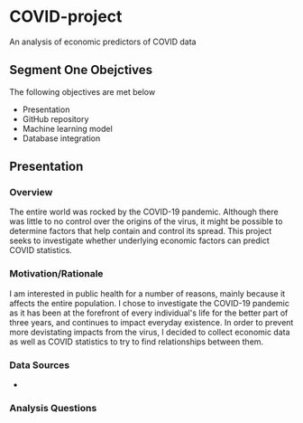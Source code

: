 # COVID-project

An analysis of economic predictors of COVID data

## Segment One Obejctives

The following objectives are met below
- Presentation
- GitHub repository
- Machine learning model
- Database integration

## Presentation

### Overview

The entire world was rocked by the COVID-19 pandemic. Although there was little to no control over the origins of the virus, it might be possible to determine factors that help contain and control its spread. This project seeks to investigate whether underlying economic factors can predict COVID statistics.

### Motivation/Rationale

I am interested in public health for a number of reasons, mainly because it affects the entire population. I chose to investigate the COVID-19 pandemic as it has been at the forefront of every individual's life for the better part of three years, and continues to impact everyday existence. In order to prevent more devistating impacts from the virus, I decided to collect economic data as well as COVID statistics to try to find relationships between them. 

### Data Sources

- 

### Analysis Questions